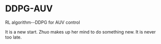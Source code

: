 # DDPG-AUV
RL algorithm--DDPG for AUV control

It is a new start. Zhuo makes up her mind to do something new. It is never too late.
